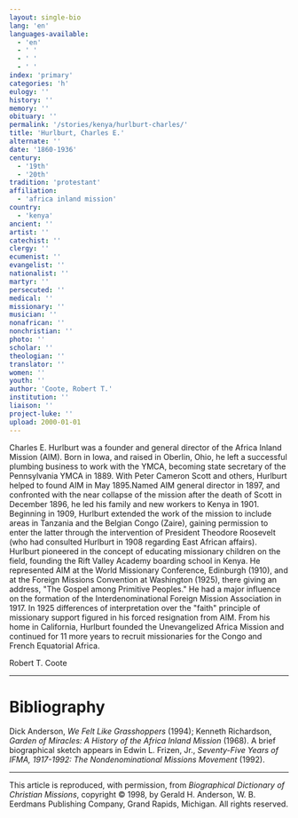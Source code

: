 ```yaml
---
layout: single-bio
lang: 'en'
languages-available:
  - 'en'
  - ' '
  - ' '
  - ' '
index: 'primary'
categories: 'h'
eulogy: ''
history: ''
memory: ''
obituary: ''
permalink: '/stories/kenya/hurlburt-charles/'
title: 'Hurlburt, Charles E.'
alternate: ''
date: '1860-1936'
century:
  - '19th'
  - '20th'
tradition: 'protestant'
affiliation:
  - 'africa inland mission'
country:
  - 'kenya'
ancient: ''
artist: ''
catechist: ''
clergy: ''
ecumenist: ''
evangelist: ''
nationalist: ''
martyr: ''
persecuted: ''
medical: ''
missionary: ''
musician: ''
nonafrican: ''
nonchristian: ''
photo: ''
scholar: ''
theologian: ''
translator: ''
women: ''
youth: ''
author: 'Coote, Robert T.'
institution: ''
liaison: ''
project-luke: ''
upload: 2000-01-01
---
```



Charles E. Hurlburt was a founder and general director of the Africa Inland Mission (AIM). Born in Iowa, and raised in Oberlin, Ohio, he left a successful plumbing business to work with the YMCA, becoming state secretary of the Pennsylvania YMCA in 1889. With Peter Cameron Scott and others, Hurlburt helped to found AIM in May 1895.Named AIM general director in 1897, and confronted with the near collapse of the mission after the death of Scott in December 1896, he led his family and new workers to Kenya in 1901. Beginning in 1909, Hurlburt extended the work of the mission to include areas in Tanzania and the Belgian Congo (Zaire), gaining permission to enter the latter through the intervention of President Theodore Roosevelt (who had consulted Hurlburt in 1908 regarding East African affairs). Hurlburt pioneered in the concept of educating missionary children on the field, founding the Rift Valley Academy boarding school in Kenya. He represented AIM at the World Missionary Conference, Edinburgh (1910), and at the Foreign Missions Convention at Washington (1925), there giving an address, "The Gospel among Primitive Peoples." He had a major influence on the formation of the Interdenominational Foreign Mission Association in 1917. In 1925 differences of interpretation over the "faith" principle of missionary support figured in his forced resignation from AIM. From his home in California, Hurlburt founded the Unevangelized Africa Mission and continued for 11 more years to recruit missionaries for the Congo and French Equatorial Africa.

Robert T. Coote

---

# Bibliography

Dick Anderson, *We Felt Like Grasshoppers* (1994); Kenneth Richardson, *Garden of Miracles: A History of the Africa Inland Mission* (1968). A brief biographical sketch appears in Edwin L. Frizen, Jr., *Seventy-Five Years of IFMA, 1917-1992: The Nondenominational Missions Movement* (1992).

---

This article is reproduced, with permission, from *Biographical Dictionary of Christian Missions*, copyright © 1998, by Gerald H. Anderson, W. B. Eerdmans Publishing Company, Grand Rapids, Michigan. All rights reserved.